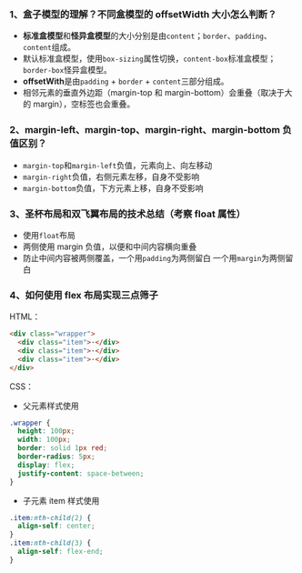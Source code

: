 ### 1、盒子模型的理解？不同盒模型的 offsetWidth 大小怎么判断？

- **标准盒模型**和**怪异盒模型**的大小分别是由`content`；`border`、`padding`、`content`组成。
- 默认标准盒模型，使用`box-sizing`属性切换，`content-box`标准盒模型；`border-box`怪异盒模型。
- **offsetWith**是由`padding` + `border` + `content`三部分组成。
- 相邻元素的垂直外边距（margin-top 和 margin-bottom）会重叠（取决于大的 margin），空标签也会重叠。

### 2、margin-left、margin-top、margin-right、margin-bottom 负值区别？

- `margin-top`和`margin-left`负值，元素向上、向左移动
- `margin-right`负值，右侧元素左移，自身不受影响
- `margin-bottom`负值，下方元素上移，自身不受影响

### 3、圣杯布局和双飞翼布局的技术总结（考察 float 属性）

- 使用`float`布局
- 两侧使用 margin 负值，以便和中间内容横向重叠
- 防止中间内容被两侧覆盖，一个用`padding`为两侧留白 一个用`margin`为两侧留白

### 4、如何使用 flex 布局实现三点筛子

HTML：<br>

```html
<div class="wrapper">
  <div class="item">·</div>
  <div class="item">·</div>
  <div class="item">·</div>
</div>
```

CSS：<br>

- 父元素样式使用

```css
.wrapper {
  height: 100px;
  width: 100px;
  border: solid 1px red;
  border-radius: 5px;
  display: flex;
  justify-content: space-between;
}
```

- 子元素 item 样式使用

```css
.item:nth-child(2) {
  align-self: center;
}
.item:nth-child(3) {
  align-self: flex-end;
}
```
